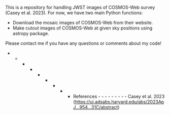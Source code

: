 This is a repository for handling JWST images of COSMOS-Web survey (Casey et al. 2023).
For now, we have two main Python functions:
  - Download the mosaic images of COSMOS-Web from their website.
  - Make cutout images of COSMOS-Web at given sky positions using astropy package. 

Please contact me if you have any questions or comments about my code!

- - - - - - - - - References - - - - - - - - - 
Casey et al. 2023 (https://ui.adsabs.harvard.edu/abs/2023ApJ...954...31C/abstract)
